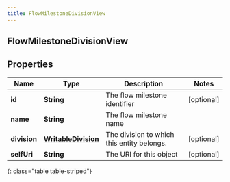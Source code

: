```yaml
---
title: FlowMilestoneDivisionView
---
```


## FlowMilestoneDivisionView

## Properties

| Name         | Type                                                             | Description                                | Notes      |
| ------------ | ---------------------------------------------------------------- | ------------------------------------------ | ---------- |
| **id**       | <!----><!---->**String**<!---->                                  | The flow milestone identifier              | [optional] |
| **name**     | <!----><!---->**String**<!---->                                  | The flow milestone name                    |            |
| **division** | <!----><!---->[**WritableDivision**](WritableDivision.md)<!----> | The division to which this entity belongs. | [optional] |
| **selfUri**  | <!----><!---->**String**<!---->                                  | The URI for this object                    | [optional] |

{: class="table table-striped"}
